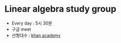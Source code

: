 # Linear algebra study group


+ Every day : 5시 30분
+ 구글 meet
+ 선형대수 : [khan academy](https://ko.khanacademy.org/math/linear-algebra)

